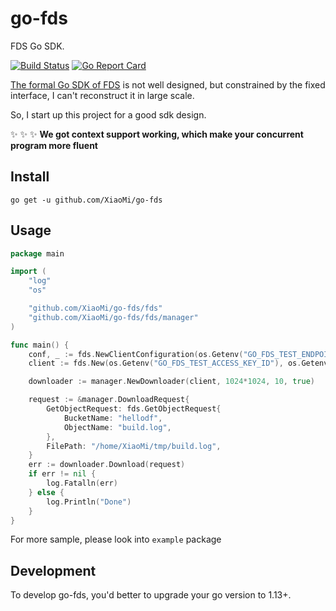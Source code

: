 # go-fds
FDS Go SDK.

[![Build Status](https://travis-ci.org/XiaoMi/go-fds.svg?branch=master)](https://travis-ci.org/XiaoMi/go-fds)
[![Go Report Card](https://goreportcard.com/badge/github.com/XiaoMi/go-fds)](https://goreportcard.com/report/github.com/XiaoMi/go-fds)

[The formal Go SDK of FDS](https://github.com/XiaoMi/go-fdslang) is not well designed, but constrained by the fixed interface, I can't reconstruct it in large scale.

So, I start up this project for a good sdk design. 

:sparkles: :sparkles: :sparkles: **We got context support working, which make your concurrent program more fluent**

## Install
`go get -u github.com/XiaoMi/go-fds`

## Usage
```go
package main

import (
	"log"
	"os"

	"github.com/XiaoMi/go-fds/fds"
	"github.com/XiaoMi/go-fds/fds/manager"
)

func main() {
	conf, _ := fds.NewClientConfiguration(os.Getenv("GO_FDS_TEST_ENDPOINT"))
	client := fds.New(os.Getenv("GO_FDS_TEST_ACCESS_KEY_ID"), os.Getenv("GO_FDS_TEST_ACCESS_KEY_SECRET"), conf)

	downloader := manager.NewDownloader(client, 1024*1024, 10, true)

	request := &manager.DownloadRequest{
		GetObjectRequest: fds.GetObjectRequest{
			BucketName: "hellodf",
			ObjectName: "build.log",
		},
		FilePath: "/home/XiaoMi/tmp/build.log",
	}
	err := downloader.Download(request)
	if err != nil {
		log.Fatalln(err)
	} else {
		log.Println("Done")
	}
}
```

For more sample, please look into `example` package

## Development
To develop go-fds, you'd better to upgrade your go version to 1.13+.
